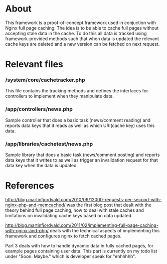 # About

This framework is a proof-of-concept framework used in conjuction with Nginx full page caching. The idea is to be able to cache full pages without accepting stale data in the cache. To do this all data is tracked using framework-provided methods such that when data is updated the relevant cache keys are deleted and a new version can be fetched on next request.

# Relevant files

### /system/core/cachetracker.php

This file contains the tracking methods and defines the interfaces for controllers to implement when they manipulate data.

### /app/controllers/news.php

Sample controller that does a basic task (news/comment reading) and reports data keys that it reads as well as which URI(cache key) uses this data.

### /app/libraries/cachetest/news.php

Sample library that does a basic task (news/comment posting) and reports data keys that it writes to as well as trigger an invalidation request for that data key when the data is updated.

# References

http://blog.martinfjordvald.com/2010/09/12000-requests-per-second-with-nginx-php-and-memcached/ was the first blog post that dealt with the theory behind full page caching, how to deal with stale caches and limitations on invalidating cache keys based on data updated.

http://blog.martinfjordvald.com/2011/02/implementing-full-page-caching-with-nginx-and-php/ deals with the technical aspects of implementing this framework and configures nginx to fetch cached pages.

Part 3 deals with how to handle dynamic data in fully cached pages, for example pages containing user data. This part is currently on my todo list under "Soon. Maybe." which is developer speak for "ehhhhhh".